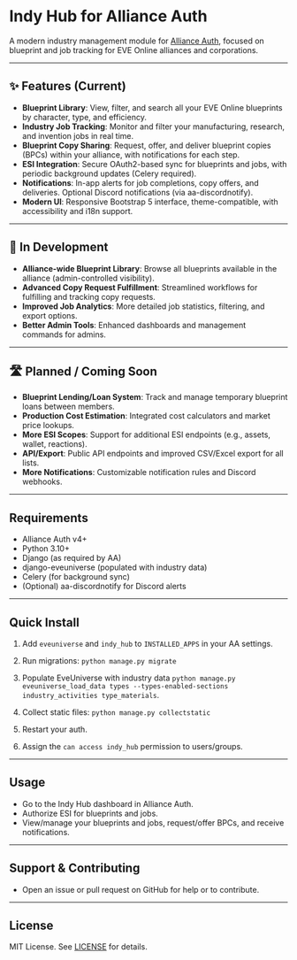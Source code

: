 # Indy Hub for Alliance Auth

A modern industry management module for [Alliance Auth](https://allianceauth.org/), focused on blueprint and job tracking for EVE Online alliances and corporations.

______________________________________________________________________

## ✨ Features (Current)

- **Blueprint Library**: View, filter, and search all your EVE Online blueprints by character, type, and efficiency.
- **Industry Job Tracking**: Monitor and filter your manufacturing, research, and invention jobs in real time.
- **Blueprint Copy Sharing**: Request, offer, and deliver blueprint copies (BPCs) within your alliance, with notifications for each step.
- **ESI Integration**: Secure OAuth2-based sync for blueprints and jobs, with periodic background updates (Celery required).
- **Notifications**: In-app alerts for job completions, copy offers, and deliveries. Optional Discord notifications (via aa-discordnotify).
- **Modern UI**: Responsive Bootstrap 5 interface, theme-compatible, with accessibility and i18n support.

______________________________________________________________________

## 🚧 In Development

- **Alliance-wide Blueprint Library**: Browse all blueprints available in the alliance (admin-controlled visibility).
- **Advanced Copy Request Fulfillment**: Streamlined workflows for fulfilling and tracking copy requests.
- **Improved Job Analytics**: More detailed job statistics, filtering, and export options.
- **Better Admin Tools**: Enhanced dashboards and management commands for admins.

______________________________________________________________________

## 🛣️ Planned / Coming Soon

- **Blueprint Lending/Loan System**: Track and manage temporary blueprint loans between members.
- **Production Cost Estimation**: Integrated cost calculators and market price lookups.
- **More ESI Scopes**: Support for additional ESI endpoints (e.g., assets, wallet, reactions).
- **API/Export**: Public API endpoints and improved CSV/Excel export for all lists.
- **More Notifications**: Customizable notification rules and Discord webhooks.

______________________________________________________________________

## Requirements

- Alliance Auth v4+
- Python 3.10+
- Django (as required by AA)
- django-eveuniverse (populated with industry data)
- Celery (for background sync)
- (Optional) aa-discordnotify for Discord alerts

______________________________________________________________________

## Quick Install

1. Add `eveuniverse` and `indy_hub` to `INSTALLED_APPS` in your AA settings.

1. Run migrations: `python manage.py migrate`

1. Populate EveUniverse with industry data `python manage.py eveuniverse_load_data types --types-enabled-sections industry_activities type_materials`.

1. Collect static files: `python manage.py collectstatic`

1. Restart your auth.

1. Assign the `can access indy_hub` permission to users/groups.

______________________________________________________________________

## Usage

- Go to the Indy Hub dashboard in Alliance Auth.
- Authorize ESI for blueprints and jobs.
- View/manage your blueprints and jobs, request/offer BPCs, and receive notifications.

______________________________________________________________________

## Support & Contributing

- Open an issue or pull request on GitHub for help or to contribute.

______________________________________________________________________

## License

MIT License. See [LICENSE](LICENSE) for details.
